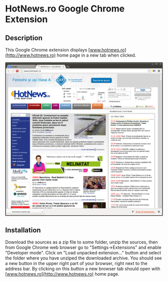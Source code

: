 HotNews.ro Google Chrome Extension
===========================


Description
-----------

This Google Chrome extension displays [www.hotnews.ro](http://www.hotnews.ro) home page in a new tab when clicked.

![HotNews.ro Chrome Extension Screenshot](hnSnapshot.png)

Installation
------------
Download the sources as a zip file to some folder, unzip the sources, then from Google Chrome web browser go to 
"Settings->Extensions" and enable "Developer mode". Click on "Load unpacked extension..." button and select the folder
where you have unziped the downloaded archive. You should see a new button in the upper right part of your browser, right
next to the address bar. By clicking on this button a new browser tab should open with [www.hotnews.ro](http://www.hotnews.ro) 
home page.
